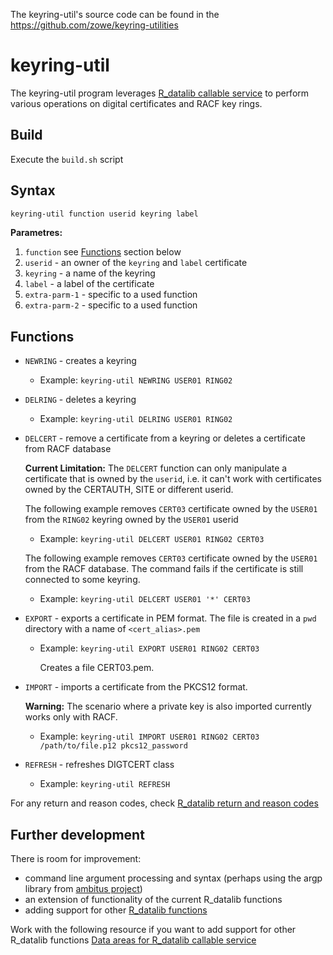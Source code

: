 The keyring-util's source code can be found in the 
https://github.com/zowe/keyring-utilities

# keyring-util

The keyring-util program leverages
[R_datalib callable service](https://www.ibm.com/support/knowledgecenter/SSLTBW_2.4.0/com.ibm.zos.v2r4.ichd100/datalib.htm)
to perform various operations on digital certificates and RACF key rings.

## Build
Execute the `build.sh` script

## Syntax
```bash
keyring-util function userid keyring label
```
**Parametres:**
 1. `function` see [Functions](##Functions) section below
 2. `userid` - an owner of the `keyring` and `label` certificate
 3. `keyring` - a name of the keyring
 4. `label` - a label of the certificate
 5. `extra-parm-1` - specific to a used function
 6. `extra-parm-2` - specific to a used function

## Functions

  * `NEWRING` - creates a keyring
       * Example: `keyring-util NEWRING USER01 RING02`

  * `DELRING` - deletes a keyring
       * Example: `keyring-util DELRING USER01 RING02`

  * `DELCERT` - remove a certificate from a keyring or deletes a certificate from RACF database

    **Current Limitation:** The `DELCERT` function can only manipulate a certificate that is owned by the `userid`, i.e. it can't
     work with certificates owned by the CERTAUTH, SITE or different userid.

       The following example removes `CERT03` certificate owned by the `USER01` from the `RING02` keyring owned by the `USER01` userid
       * Example: `keyring-util DELCERT USER01 RING02 CERT03`

       The following example removes `CERT03` certificate owned by the `USER01` from the RACF database. The command fails if the certificate
       is still connected to some keyring.
       * Example: `keyring-util DELCERT USER01 '*' CERT03`
       
  * `EXPORT` - exports a certificate in PEM format. The file is created in a `pwd` directory with a name of `<cert_alias>.pem`
       * Example: `keyring-util EXPORT USER01 RING02 CERT03`
         
         Creates a file CERT03.pem.
         
  * `IMPORT` - imports a certificate from the PKCS12 format. 
       
       **Warning:** The scenario where a private key is also imported currently works only with RACF.
  
       * Example: `keyring-util IMPORT USER01 RING02 CERT03 /path/to/file.p12 pkcs12_password`
         
  * `REFRESH` - refreshes DIGTCERT class
       * Example: `keyring-util REFRESH`

For any return and reason codes, check [R_datalib return and reason codes](https://www.ibm.com/support/knowledgecenter/SSLTBW_2.4.0/com.ibm.zos.v2r4.ichd100/ich2d100238.htm)

## Further development
There is room for improvement:
  * command line argument processing and syntax (perhaps using the argp library from [ambitus project](https://github.com/ambitus/glibc/tree/zos/2.28/master/argp))
  * an extension of functionality of the current R_datalib functions
  * adding support for other [R_datalib functions](https://www.ibm.com/support/knowledgecenter/SSLTBW_2.4.0/com.ibm.zos.v2r4.ichd100/ich2d100226.htm)

Work with the following resource if you want to add support for other R_datalib functions [Data areas for R_datalib callable service](https://www.ibm.com/support/knowledgecenter/SSLTBW_2.4.0/com.ibm.zos.v2r4.ichc400/comx.htm)


